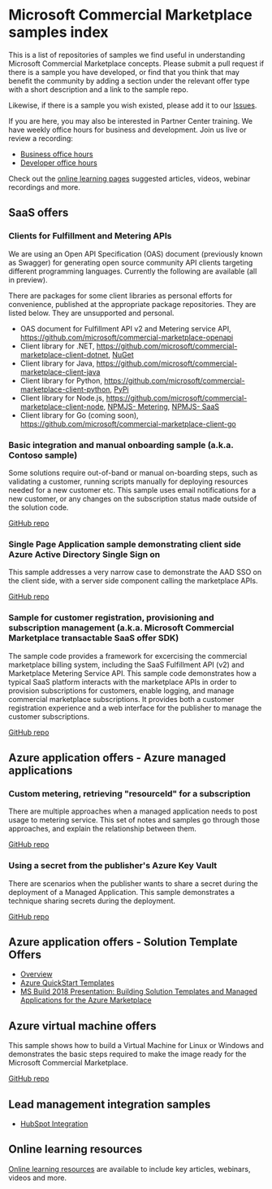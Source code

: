 # Microsoft Commercial Marketplace samples index

This is a list of repositories of samples we find useful in understanding Microsoft Commercial Marketplace concepts. Please submit a pull request if there is a sample you have developed, or find that you think that may benefit the community by adding a section under the relevant offer type with a short description and a link to the sample repo.

Likewise, if there is a sample you wish existed, please add it to our [Issues](https://github.com/microsoft/commercial-marketplace-samples/issues).

If you are here, you may also be interested in Partner Center training. We have weekly office hours for business and development. Join us live or review a recording:
- [Business office hours](https://aka.ms/MarketplaceOfficeHours)
- [Developer office hours](https://aka.ms/MarketplaceDeveloperOfficeHours)

Check out the [online learning pages](./docs/learning-overview.md) suggested articles, videos, webinar recordings and more.

## SaaS offers

### Clients for Fulfillment and Metering APIs

We are using an Open API Specification (OAS) document (previously known as Swagger) for generating open source community API clients targeting different programming languages. Currently the following are available (all in preview).

There are packages for some client libraries as personal efforts for convenience, published at the appropriate package repositories. They are listed below. They are unsupported and personal.

- OAS document for Fulfillment API v2 and Metering service API, https://github.com/microsoft/commercial-marketplace-openapi 
- Client library for .NET, https://github.com/microsoft/commercial-marketplace-client-dotnet, [NuGet](https://www.nuget.org/packages/Ercenk.Microsoft.Marketplace)
- Client library for Java, https://github.com/microsoft/commercial-marketplace-client-java
- Client library for Python, https://github.com/microsoft/commercial-marketplace-client-python, [PyPi](https://pypi.org/project/azuremarketplace/)
- Client library for Node.js, https://github.com/microsoft/commercial-marketplace-client-node, [NPMJS- Metering](https://www.npmjs.com/package/microsoft.marketplace.metering), [NPMJS- SaaS](https://www.npmjs.com/package/microsoft.marketplace.saas)
- Client library for Go (coming soon), https://github.com/microsoft/commercial-marketplace-client-go

### Basic integration and manual onboarding sample (a.k.a. Contoso sample)

Some solutions require out-of-band or manual on-boarding steps, such as validating a customer, running scripts manually for deploying resources needed for a new customer etc. This sample uses email notifications for a new customer, or any changes on the subscription status made outside of the solution code.

[GitHub repo](https://github.com/microsoft/Commercial-Marketplace-SaaS-Manual-On-Boarding)

### Single Page Application sample demonstrating client side Azure Active Directory Single Sign on

This sample addresses a very narrow case to demonstrate the AAD SSO on the client side, with a server side component calling the marketplace APIs.

[GitHub repo](https://github.com/microsoft/commercial-marketplace-saas-spa)

### Sample for customer registration, provisioning and subscription management (a.k.a. Microsoft Commercial Marketplace transactable SaaS offer SDK)

The sample code provides a framework for excercising the commercial marketplace billing system, including the SaaS Fulfillment API (v2) and Marketplace Metering Service API. This sample code demonstrates how a typical SaaS platform interacts with the marketplace APIs in order to provision subscriptions for customers, enable logging, and manage commercial marketplace subscriptions. It provides both a customer registration experience and a web interface for the publisher to manage the customer subscriptions.

[GitHub repo](https://github.com/Azure/Microsoft-commercial-marketplace-transactable-SaaS-offer-SDK)

## Azure application offers - Azure managed applications

### Custom metering, retrieving "resourceId" for a subscription

There are multiple approaches when a managed application needs to post usage to metering service. This set of notes and samples go through those approaches, and explain the relationship between them.

[GitHub repo](https://github.com/microsoft/commercial-marketplace-managed-application-metering-samples)

### Using a secret from the publisher's Azure Key Vault

There are scenarios when the publisher wants to share a secret during the deployment of a Managed Application. This sample demonstrates a technique sharing secrets during the deployment.

[GitHub repo](https://github.com/arsenvlad/azure-managed-app-publisher-secret)

## Azure application offers - Solution Template Offers

- [Overview](https://docs.microsoft.com/en-us/azure/marketplace/plan-azure-application-offer)
- [Azure QuickStart Templates](https://github.com/github/azure-quickstart-templates)
- [MS Build 2018 Presentation: Building Solution Templates and Managed Applications for the Azure Marketplace](https://channel9.msdn.com/Events/Build/2018/BRK3603)

## Azure virtual machine offers

This sample shows how to build a Virtual Machine for Linux or Windows and demonstrates the basic steps required to make the image ready for the Microsoft Commercial Marketplace.

[GitHub repo](https://github.com/microsoft/commerical-marketplace-vm-sample)

## Lead management integration samples

- [HubSpot Integration](https://github.com/santhoshb-msft/amp-leadgen2hubspot)

## Online learning resources

  [Online learning resources](./docs/learning-overview.md) are available to include key articles, webinars, videos and more.



